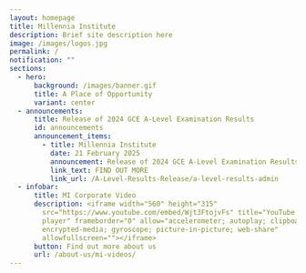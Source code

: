 ```yaml
---
layout: homepage
title: Millennia Institute
description: Brief site description here
image: /images/logos.jpg
permalink: /
notification: ""
sections:
  - hero:
      background: /images/banner.gif
      title: A Place of Opportunity
      variant: center
  - announcements:
      title: Release of 2024 GCE A-Level Examination Results
      id: announcements
      announcement_items:
        - title: Millennia Institute
          date: 21 February 2025
          announcement: Release of 2024 GCE A-Level Examination Results
          link_text: FIND OUT MORE
          link_url: /A-Level-Results-Release/a-level-results-admin
  - infobar:
      title: MI Corporate Video
      description: <iframe width="560" height="315"
        src="https://www.youtube.com/embed/Wjt3FtojvFs" title="YouTube video
        player" frameborder="0" allow="accelerometer; autoplay; clipboard-write;
        encrypted-media; gyroscope; picture-in-picture; web-share"
        allowfullscreen=""></iframe>
      button: Find out more about us
      url: /about-us/mi-videos/
---
```

